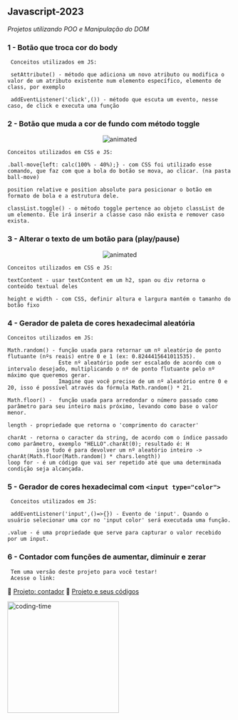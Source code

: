 ## Javascript-2023   
_Projetos utilizando POO e Manipulação do DOM_
 
 
 ### 1 - Botão que troca cor do body
 
     Conceitos utilizados em JS: 
     
     setAttribute() - método que adiciona um novo atributo ou modifica o valor de um atributo existente num elemento específico, elemento de class, por exemplo
 
     addEventListener('click',()) - método que escuta um evento, nesse caso, de click e executa uma função
     
     
     
### 2 - Botão que muda a cor de fundo com método toggle

<p align="center">
<img src="https://user-images.githubusercontent.com/112887006/228379323-835fdf59-dcbb-4ca8-9168-a93a2d7b87e1.gif" alt="animated" />
</p>
    
    
    Conceitos utilizados em CSS e JS: 
  
    .ball-move{left: calc(100% - 40%);} - com CSS foi utilizado esse comando, que faz com que a bola do botão se mova, ao clicar. (na pasta ball-move)
                         
    position relative e position absolute para posicionar o botão em formato de bola e a estrutura dele.
    
    classList.toggle() - o método toggle pertence ao objeto classList de um elemento. Ele irá inserir a classe caso não exista e remover caso exista.


### 3 - Alterar o texto de um botão para (play/pause)

<p align="center">
<img src="https://user-images.githubusercontent.com/112887006/228371657-7acb4eeb-5963-4e08-81c9-284380253694.gif" alt="animated" />
</p>
               
    Conceitos utilizados em CSS e JS: 
    
    textContent - usar textContent em um h2, span ou div retorna o conteúdo textual deles
    
    height e width - com CSS, definir altura e largura mantém o tamanho do botão fixo


### 4 - Gerador de paleta de cores hexadecimal aleatória
   
    Conceitos utilizados em JS: 
    
    Math.random() - função usada para retornar um nº aleatório de ponto flutuante (nºs reais) entre 0 e 1 (ex: 0.8244415641011535).
                    Este nº aleatório pode ser escalado de acordo com o intervalo desejado, multiplicando o nº de ponto flutuante pelo nº máximo que queremos gerar.
                    Imagine que você precise de um nº aleatório entre 0 e 20, isso é possível através da fórmula Math.random() * 21.
                    
    Math.floor() -  função usada para arredondar o número passado como parâmetro para seu inteiro mais próximo, levando como base o valor menor.
    
    length - propriedade que retorna o 'comprimento do caracter'
    
    charAt - retorna o caracter da string, de acordo com o índice passado como parâmetro, exemplo "HELLO".charAt(0); resultado é: H
             isso tudo é para devolver um nº aleatório inteiro -> charAt(Math.floor(Math.random() * chars.length))
    loop for - é um código que vai ser repetido até que uma determinada condição seja alcançada. 
    
   
### 5 - Gerador de cores hexadecimal com `<input type="color">`
     
     Conceitos utilizados em JS: 
     
     addEventListener('input',()=>{}) - Evento de 'input'. Quando o usuário selecionar uma cor no 'input color' será executada uma função.
     
    .value - é uma propriedade que serve para capturar o valor recebido por um input. 
     
     
### 6 - Contador com funções de aumentar, diminuir e zerar

     Tem uma versão deste projeto para você testar! 
     Acesse o link: 
:link: <a href="https://thaynalp.github.io/Contador-em-JS/" target="_blank">Projeto: contador</a>
:link: <a href="https://github.com/thaynalp/Contador-em-JS" target="_blank">Projeto e seus códigos</a> 

 <img align="left" height="250" alt="coding-time" src="">




     
     

     

